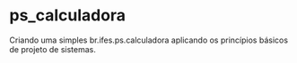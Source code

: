 # ps_calculadora
Criando uma simples br.ifes.ps.calculadora aplicando os princípios básicos de projeto de sistemas.
